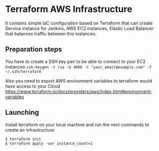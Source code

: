 # Terraform AWS Infrastructure

It contains simple IaC configuration based on Terraform that can create Service instance for Jenkins, AWS EC2 instances, Elastic Load Balancer that balances traffic between this instances.

## Preparation steps
You have to create a SSH key pair to be able to connect to your EC2 instances
`ssh-keygen -t rsa -b 4096 -C "your_email@example.com" -f ~/.ssh/terraform`

Also you need to export AWS environment variables to terraform would have access to your Cloud
https://www.terraform.io/docs/providers/aws/index.html#environment-variables

## Launching
Install terraform on your local machine and run the next commands to create an infrastructure:
```
$ terraform init
$ terraform apply -var instance_count=1
```
